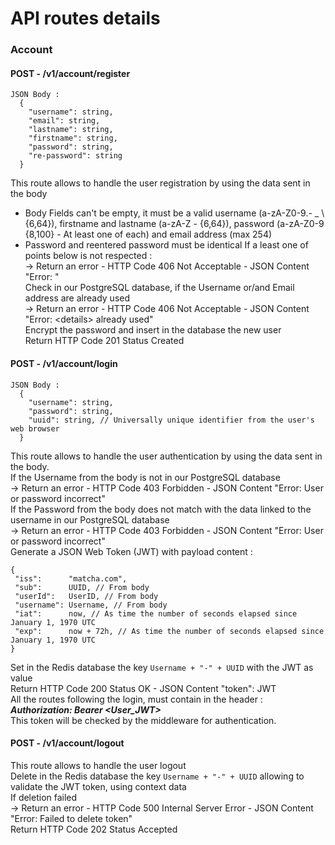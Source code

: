 # API routes details

### Account
#### POST - /v1/account/register
```
JSON Body :
  {
    "username": string,
    "email": string,
    "lastname": string,
    "firstname": string,
    "password": string,
    "re-password": string
  }
```
This route allows to handle the user registration by using the data sent in the body  
- Body Fields can't be empty, it must be a valid username (a-zA-Z0-9.- _ \\ {6,64}), firstname
and lastname (a-zA-Z - {6,64}), password (a-zA-Z0-9 {8,100} - At least one of each) and
email address (max 254)
- Password and reentered password must be identical
If a least one of points below is not respected :  
   -> Return an error - HTTP Code 406 Not Acceptable - JSON Content "Error: <error details>"  
Check in our PostgreSQL database, if the Username or/and Email address are already used  
   -> Return an error - HTTP Code 406 Not Acceptable - JSON Content "Error: \<details\> already used"  
Encrypt the password and insert in the database the new user  
Return HTTP Code 201 Status Created

#### POST - /v1/account/login
```
JSON Body :
  {
    "username": string,
    "password": string,
    "uuid": string, // Universally unique identifier from the user's web browser
  }
```
This route allows to handle the user authentication by using the data sent in the body.  
If the Username from the body is not in our PostgreSQL database  
   -> Return an error - HTTP Code 403 Forbidden - JSON Content "Error: User or password incorrect"  
If the Password from the body does not match with the data linked to the username in our PostgreSQL database  
  -> Return an error - HTTP Code 403 Forbidden - JSON Content "Error: User or password incorrect"  
Generate a JSON Web Token (JWT) with payload content :
```
{
 "iss":      "matcha.com",
 "sub":      UUID, // From body
 "userId":   UserID, // From body
 "username": Username, // From body
 "iat":      now, // As time the number of seconds elapsed since January 1, 1970 UTC
 "exp":      now + 72h, // As time the number of seconds elapsed since January 1, 1970 UTC
}
```
Set in the Redis database the key `Username + "-" + UUID` with the JWT as value  
Return HTTP Code 200 Status OK - JSON Content "token": JWT  
All the routes following the login, must contain in the header :  
**_Authorization: Bearer \<User_JWT\>_**  
This token will be checked by the middleware for authentication.

#### POST - /v1/account/logout
This route allows to handle the user logout  
Delete in the Redis database the key `Username + "-" + UUID` allowing to validate the JWT token, using context data  
If deletion failed  
    -> Return an error - HTTP Code 500 Internal Server Error - JSON Content "Error: Failed to delete token"  
Return HTTP Code 202 Status Accepted  
